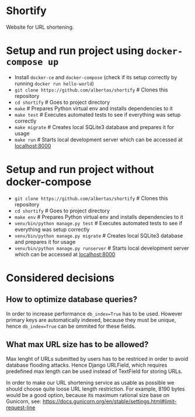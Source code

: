 # Shortify
Website for URL shortening.

# Setup and run project using `docker-compose up`
* Install `docker-ce` and `docker-compose` (check if its setup correctly by running `docker run hello-world`)
* `git clone https://github.com/albertas/shortify`  # Clones this repository
* `cd shortify`  # Goes to project directory
* `make`  # Prepares Python virtual env and installs dependencies to it
* `make test`  # Executes automated tests to see if everything was setup correctly
* `make migrate`  # Creates local SQLite3 database and prepares it for usage
* `make run`  # Starts local development server which can be accessed at [localhost:8000](http://localhost:8000)

# Setup and run project without docker-compose
* `git clone https://github.com/albertas/shortify`  # Clones this repository
* `cd shortify`  # Goes to project directory
* `make env`  # Prepares Python virtual env and installs dependencies to it
* `venv/bin/python manage.py test`  # Executes automated tests to see if everything was setup correctly
* `venv/bin/python manage.py migrate`  # Creates local SQLite3 database and prepares it for usage
* `venv/bin/python manage.py runserver`  # Starts local development server which can be accessed at [localhost:8000](http://localhost:8000)

# Considered decisions
## How to optimize database queries?
In order to increase performance `db_index=True` has to be used. However primary keys are automatically
indexed, because they must be unique, hence `db_index=True` can be ommited for these fields.

## What max URL size has to be allowed?
Max lenght of URLs submitted by users has to be restriced in order to avoid database flooding attacks.
Hence Django URLField, which requires predefined max length can be used instead of TextField for
storing URLs.

In order to make our URL shortening service as usable as possible we should choose quite loose URL
length restriction. For example, 8190 bytes would be a good option, because its maximum rational
size base on Gunicorn, see: https://docs.gunicorn.org/en/stable/settings.html#limit-request-line
